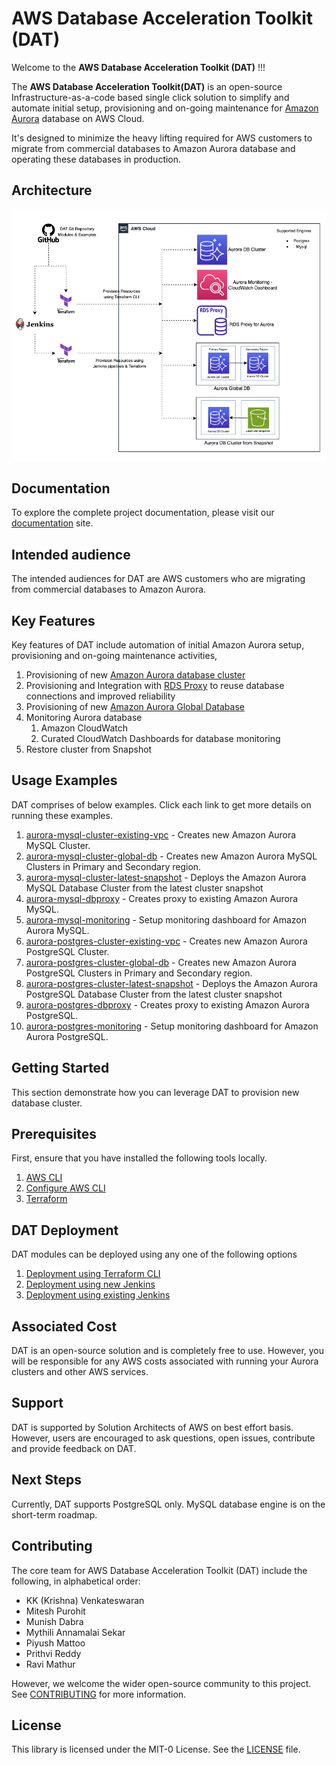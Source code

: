# AWS Database Acceleration Toolkit (DAT) 
Welcome to the **AWS Database Acceleration Toolkit (DAT)** !!! 

The **AWS Database Acceleration Toolkit(DAT)** is an open-source Infrastructure-as-a-code based single click solution to simplify and automate initial setup, provisioning and on-going maintenance for [Amazon Aurora](https://aws.amazon.com/rds/aurora/) database on AWS Cloud. 

It's designed to minimize the heavy lifting required for AWS customers to migrate from commercial databases to Amazon Aurora database and operating these databases in production.

## Architecture

![image](docs/images/DAT-Architecture.png)

## Documentation

To explore the complete project documentation, please visit our [documentation](https://aws-samples.github.io/aws-database-acceleration-toolkit/) site.

## Intended audience

The intended audiences for DAT are AWS customers who are migrating from commercial databases to Amazon Aurora.

## Key Features

Key features of DAT include automation of initial Amazon Aurora setup, provisioning and on-going maintenance activities,
1. Provisioning of new [Amazon Aurora database cluster](https://aws.amazon.com/rds/aurora/)
2. Provisioning and Integration with [RDS Proxy](https://aws.amazon.com/rds/proxy/) to reuse database connections and improved reliability
3. Provisioning of new [Amazon Aurora Global Database](https://aws.amazon.com/rds/aurora/global-database/)
4. Monitoring Aurora database 
	1. Amazon CloudWatch
	2. Curated CloudWatch Dashboards for database monitoring
5. Restore cluster from Snapshot 

## Usage Examples

DAT comprises of below examples. Click each link to get more details on running these examples.

1. [aurora-mysql-cluster-existing-vpc](https://github.com/aws-samples/aws-database-acceleration-toolkit/tree/main/examples/aurora-mysql-cluster-existing-vpc) - Creates new Amazon Aurora MySQL Cluster.
2. [aurora-mysql-cluster-global-db](https://github.com/aws-samples/aws-database-acceleration-toolkit/tree/main/examples/aurora-mysql-cluster-global-db) - Creates new Amazon Aurora MySQL Clusters in Primary and Secondary region.
3. [aurora-mysql-cluster-latest-snapshot](https://github.com/aws-samples/aws-database-acceleration-toolkit/tree/main/examples/aurora-mysql-cluster-latest-snapshot) - Deploys the Amazon Aurora MySQL Database Cluster from the latest cluster snapshot
4. [aurora-mysql-dbproxy](https://github.com/aws-samples/aws-database-acceleration-toolkit/tree/main/examples/aurora-mysql-dbproxy) - Creates proxy to existing Amazon Aurora MySQL.
5. [aurora-mysql-monitoring](https://github.com/aws-samples/aws-database-acceleration-toolkit/tree/main/examples/aurora-mysql-monitoring) - Setup monitoring dashboard for Amazon Aurora MySQL.
6. [aurora-postgres-cluster-existing-vpc](https://github.com/aws-samples/aws-database-acceleration-toolkit/tree/main/examples/aurora-postgres-cluster-existing-vpc) - Creates new Amazon Aurora PostgreSQL Cluster.
7. [aurora-postgres-cluster-global-db](https://github.com/aws-samples/aws-database-acceleration-toolkit/tree/main/examples/aurora-postgres-cluster-global-db) - Creates new Amazon Aurora PostgreSQL Clusters in Primary and Secondary region.
8. [aurora-postgres-cluster-latest-snapshot](https://github.com/aws-samples/aws-database-acceleration-toolkit/tree/main/examples/aurora-postgres-cluster-latest-snapshot) - Deploys the Amazon Aurora PostgreSQL Database Cluster from the latest cluster snapshot
9. [aurora-postgres-dbproxy](https://github.com/aws-samples/aws-database-acceleration-toolkit/tree/mythili-updates/examples/aurora-postgres-dbproxy) - Creates proxy to existing Amazon Aurora PostgreSQL.
10. [aurora-postgres-monitoring](https://github.com/aws-samples/aws-database-acceleration-toolkit/tree/mythili-updates/examples/aurora-mysql-monitoring) - Setup monitoring dashboard for Amazon Aurora PostgreSQL.

## Getting Started

This section demonstrate how you can leverage DAT to provision new database cluster.

## Prerequisites

First, ensure that you have installed the following tools locally.

1. [AWS CLI](https://docs.aws.amazon.com/cli/latest/userguide/getting-started-install.html)
2. [Configure AWS CLI](https://docs.aws.amazon.com/cli/latest/userguide/cli-configure-quickstart.html)
3. [Terraform](https://learn.hashicorp.com/tutorials/terraform/install-cli)

## DAT Deployment
DAT modules can be deployed using any one of the following options

1. [Deployment using Terraform CLI](https://github.com/aws-samples/aws-database-acceleration-toolkit/blob/main/docs/deployment_using_cli.md)
2. [Deployment using new Jenkins](https://github.com/aws-samples/aws-database-acceleration-toolkit/blob/main/docs/deployment_using_new_jenkins.md)
3. [Deployment using existing Jenkins](https://github.com/aws-samples/aws-database-acceleration-toolkit/blob/main/docs/deployment_using_existing_jenkins.md)

## Associated Cost

DAT is an open-source solution and is completely free to use. However, you will be responsible for any AWS costs associated with running your Aurora clusters and other AWS services.

## Support 

DAT is supported by Solution Architects of AWS on best effort basis. However, users are encouraged to ask questions, open issues, contribute and provide feedback on DAT.

## Next Steps

Currently, DAT supports PostgreSQL only. MySQL database engine is on the short-term roadmap. 

## Contributing

The core team for AWS Database Acceleration Toolkit (DAT) include the following, in alphabetical order:

* KK (Krishna) Venkateswaran
* Mitesh Purohit
* Munish Dabra
* Mythili Annamalai Sekar
* Piyush Mattoo
* Prithvi Reddy
* Ravi Mathur

However, we welcome the wider open-source community to this project. See [CONTRIBUTING](CONTRIBUTING.md) for more information.

## License

This library is licensed under the MIT-0 License. See the [LICENSE](LICENSE) file.
